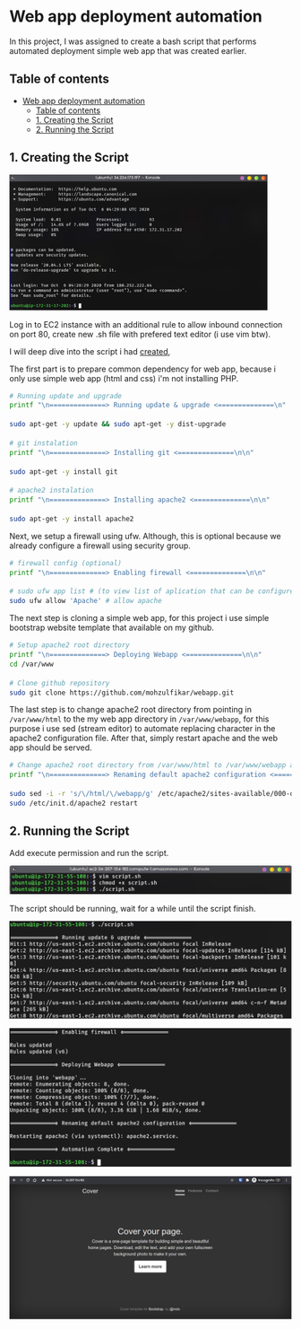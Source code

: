 # Web app deployment automation

In this project, I was assigned to create a bash script that performs automated deployment simple web app that was created earlier.

## Table of contents

- [Web app deployment automation](#web-app-deployment-automation)
  - [Table of contents](#table-of-contents)
  - [1. Creating the Script](#1-creating-the-script)
  - [2. Running the Script](#2-running-the-script)

## 1. Creating the Script

![](img/001.png)

Log in to EC2 instance with an additional rule to allow inbound connection on port 80, create new .sh file with prefered text editor (i use vim btw).

I will deep dive into the script i had [created](webapp-script.sh),

The first part is to prepare common dependency for web app, because i only use simple web app (html and css) i'm not installing PHP.
```bash
# Running update and upgrade
printf "\n==============> Running update & upgrade <==============\n"

sudo apt-get -y update && sudo apt-get -y dist-upgrade

# git instalation
printf "\n==============> Installing git <==============\n\n"

sudo apt-get -y install git

# apache2 instalation
printf "\n==============> Installing apache2 <==============\n\n"

sudo apt-get -y install apache2
```

Next, we setup a firewall using ufw. Although, this is optional because we already configure a firewall using security group.
```bash
# firewall config (optional)
printf "\n==============> Enabling firewall <==============\n\n"

# sudo ufw app list # (to view list of aplication that can be configured)
sudo ufw allow 'Apache' # allow apache
```

The next step is cloning a simple web app, for this project i use simple bootstrap website template that available on my github.

```bash
# Setup apache2 root directory
printf "\n==============> Deploying Webapp <==============\n\n"
cd /var/www

# Clone github repository
sudo git clone https://github.com/mohzulfikar/webapp.git
```

The last step is to change apache2 root directory from pointing in `/var/www/html` to the my web app directory in `/var/www/webapp`, for this purpose i use sed (stream editor) to automate replacing character in the apache2 configuration file. After that, simply restart apache and the web app should be served.

```bash
# Change apache2 root directory from /var/www/html to /var/www/webapp and restart apache2
printf "\n==============> Renaming default apache2 configuration <==============\n\n"

sudo sed -i -r 's/\/html/\/webapp/g' /etc/apache2/sites-available/000-default.conf 
sudo /etc/init.d/apache2 restart
```

## 2. Running the Script

Add execute permission and run the script.

![](img/002.png)

The script should be running, wait for a while until the script finish.

![](img/003.png)

![](img/004.png)

![](img/005.png)